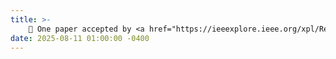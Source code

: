 ```yaml
---
title: >-
    🎉 One paper accepted by <a href="https://ieeexplore.ieee.org/xpl/RecentIssue.jsp?punumber=10" target="_blank">IEEE Transactions on Biomedical Engineering (TBME)</a>!
date: 2025-08-11 01:00:00 -0400
---
```

